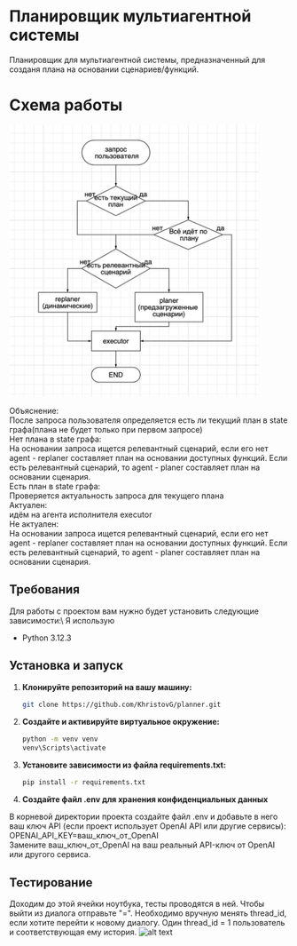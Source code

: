 # Планировщик мультиагентной системы

Планировщик для мультиагентной системы, предназначенный для созданя плана на основании сценариев/функций.

# Схема работы

<img src="how_work.jpg" alt="Схема работы" width="450"/>

Объяснение:\
После запроса пользователя определяется есть ли текущий план в state графа(плана не будет только при первом запросе)\
Нет плана в state графа:\
На основании запроса ищется релевантный сценарий, если его нет agent - replaner составляет план на основании доступных функций. Если есть релевантный сценарий, то agent - planer составляет план на основании сценария.\
Есть план в state графа:\
Проверяется актуальность запроса для текущего плана\
Актуален:\
идём на агента исполнителя executor\
Не актуален:\
На основании запроса ищется релевантный сценарий, если его нет agent - replaner составляет план на основании доступных функций. Если есть релевантный сценарий, то agent - planer составляет план на основании сценария.

## Требования

Для работы с проектом вам нужно будет установить следующие зависимости:\ 
Я использую 
- Python 3.12.3

## Установка и запуск

1. **Клонируйте репозиторий на вашу машину:**

   ```bash
   git clone https://github.com/KhristovG/planner.git  
   
2. **Создайте и активируйте виртуальное окружение:**
    ```bash
    python -m venv venv
    venv\Scripts\activate
3. **Установите зависимости из файла requirements.txt:**
    ```bash
    pip install -r requirements.txt
4. **Создайте файл .env для хранения конфиденциальных данных**

В корневой директории проекта создайте файл .env и добавьте в него ваш ключ API (если проект использует OpenAI API или другие сервисы):\
OPENAI_API_KEY=ваш_ключ_от_OpenAI\
Замените ваш_ключ_от_OpenAI на ваш реальный API-ключ от OpenAI или другого сервиса.


## Тестирование 
Доходим до этой ячейки ноутбука, тесты проводятся в ней. Чтобы выйти из диалога отправьте "=".
Необходимо вручную менять thread_id, если хотите перейти к новому диалогу. Один thread_id = 1 пользователь и соответствующая ему история.
![alt text](image.png)
